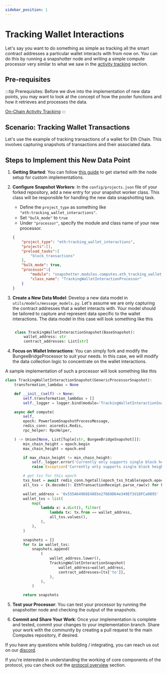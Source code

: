 ```yaml
---
sidebar_position: 1
---
```


# Tracking Wallet Interactions

Let's say you want to do something as simple as tracking all the smart contract addresses a particular wallet interacts with from now on. You can do this by running a snapshotter node and writing a simple compute processor very similar to what we saw in the [activity tracking](/docs/category/on-chain-activity-tracking) section.

## Pre-requisites

:::tip
Prerequisites: Before we dive into the implementation of new data points, you may want to look at the concept of how the pooler functions and how it retrieves and processes the data. 

[On-Chain Activity Tracking](/docs/build-with-powerloom/use-cases/existing-implementations/activity-tracking/)
:::

## Scenario: Tracking Wallet Transactions

Let's use the example of tracking transactions of a wallet for Eth Chain. This involves capturing snapshots of transactions and their associated data.

## Steps to Implement this New Data Point

1. **Getting Started**:
   You can follow [this guide](/docs/build-with-powerloom/snapshotter-node/getting-started#for-code-contributors) to get started with the node setup for custom implementations.

2. **Configure Snapshot Workers**:
   In the `config/projects.json` file of your forked repository, add a new entry for your snapshot worker class. This class will be responsible for handling the new data snapshotting task.
   - Define the `project_type` as something like `"eth:tracking_wallet_interactions"`.
   - Set `"bulk_mode"` to `true` 
   - Under `"processor"`, specify the module and class name of your new processor.
  
    ```json
    {
        "project_type": "eth:tracking_wallet_interactions",
        "projects":[],
        "preload_tasks":[
            "block_transactions"
        ],
        "bulk_mode": true,
        "processor":{
            "module": "snapshotter.modules.computes.eth_tracking_wallet_interactions",
            "class_name": "TrackingWalletInteractionProcessor"
        }
    }
    ```

3. **Create a New Data Model**: 
   Develop a new data model in `utils/models/message_models.py`. Let's assume we are only capturing the contract addresses that a wallet interacts with. Your model should be tailored to capture and represent data specific to the wallet interactions.
   The data model in this case will look something like this
   ```python

    class TrackingWalletInteractionSnapshot(BaseSnapshot):
        wallet_address: str
        contract_addresses: List[str]
    ```

4. **Focus on Wallet Interactions**:
   You can simply fork and modify the BungeeBridgeProcessor to suit your needs. In this case, we will modify the data collection logic to concentrate on the wallet interactions.

A sample implementation of such a processor will look something like this

```python
class TrackingWalletInteractionSnapshot(GenericProcessorSnapshot):
    transformation_lambdas = None

    def __init__(self) -> None:
        self.transformation_lambdas = []
        self._logger = logger.bind(module='TrackingWalletInteractionSnapshot')

    async def compute(
        self,
        epoch: PowerloomSnapshotProcessMessage,
        redis_conn: aioredis.Redis,
        rpc_helper: RpcHelper,

    ) -> Union[None, List[Tuple[str, BungeeBridgeSnapshot]]]:
        min_chain_height = epoch.begin
        max_chain_height = epoch.end

        if max_chain_height != min_chain_height:
            self._logger.error('Currently only supports single block height')
            raise Exception('Currently only supports single block height')

        # get txs for this epoch
        txs_hset = await redis_conn.hgetall(epoch_txs_htable(epoch.epochId))
        all_txs = {k.decode(): EthTransactionReceipt.parse_raw(v) for k, v in txs_hset.items()}

        wallet_address = '0x555A64968E4803e27669D64e349Ef3d18FCa0895'
        wallet_txs = list(
            map(
                lambda x: x.dict(), filter(
                    lambda tx: tx.from == wallet_address,
                    all_txs.values(),
                ),
            ),
        )

        snapshots = []
        for tx in wallet_txs:
            snapshots.append(
                (
                    wallet_address.lower(),
                    TrackingWalletInteractionSnapshot(
                        wallet_address=wallet_address,
                        contract_addresses=[tx['to']],
                    ),
                ),
            )

        return snapshots

```

5. **Test your Processor**:
   You can test your processor by running the snapshotter node and checking the output of the snapshots.

4. **Commit and Share Your Work**:
   Once your implementation is complete and tested, commit your changes to your implementation branch. Share your work with the community by creating a pull request to the main Computes repository, if desired.


If you have any questions while building / integrating, you can reach us out on our [discord](https://discord.com/powerloom).

If you're interested in understanding the working of core components of the protocol, you can check out the [protocol overview](/docs/category/protocol-overview) section.